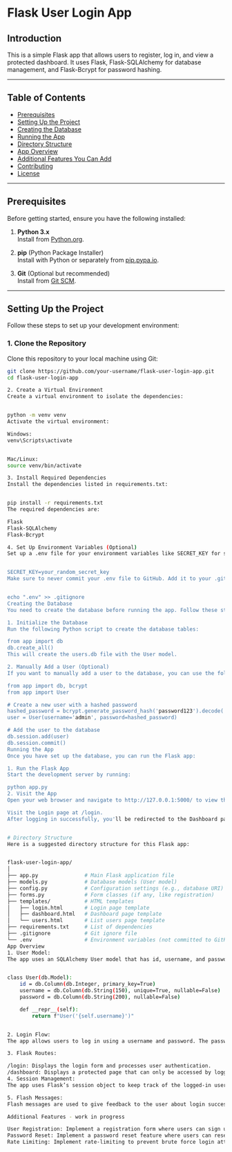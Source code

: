 # Flask User Login App

## **Introduction**

This is a simple Flask app that allows users to register, log in, and view a protected dashboard. It uses Flask, Flask-SQLAlchemy for database management, and Flask-Bcrypt for password hashing.

---

## **Table of Contents**

- [Prerequisites](#prerequisites)
- [Setting Up the Project](#setting-up-the-project)
- [Creating the Database](#creating-the-database)
- [Running the App](#running-the-app)
- [Directory Structure](#directory-structure)
- [App Overview](#app-overview)
- [Additional Features You Can Add](#additional-features-you-can-add)
- [Contributing](#contributing)
- [License](#license)

---

## **Prerequisites**

Before getting started, ensure you have the following installed:

1. **Python 3.x**  
   Install from [Python.org](https://www.python.org/).

2. **pip** (Python Package Installer)  
   Install with Python or separately from [pip.pypa.io](https://pip.pypa.io/en/stable/).

3. **Git** (Optional but recommended)  
   Install from [Git SCM](https://git-scm.com/).

---

## **Setting Up the Project**

Follow these steps to set up your development environment:

### 1. **Clone the Repository**

Clone this repository to your local machine using Git:

```bash
git clone https://github.com/your-username/flask-user-login-app.git
cd flask-user-login-app

2. Create a Virtual Environment
Create a virtual environment to isolate the dependencies:


python -m venv venv
Activate the virtual environment:

Windows:
venv\Scripts\activate


Mac/Linux:
source venv/bin/activate

3. Install Required Dependencies
Install the dependencies listed in requirements.txt:


pip install -r requirements.txt
The required dependencies are:

Flask
Flask-SQLAlchemy
Flask-Bcrypt

4. Set Up Environment Variables (Optional)
Set up a .env file for your environment variables like SECRET_KEY for session handling. Here's an example of a env file:


SECRET_KEY=your_random_secret_key
Make sure to never commit your .env file to GitHub. Add it to your .gitignore:


echo ".env" >> .gitignore
Creating the Database
You need to create the database before running the app. Follow these steps:

1. Initialize the Database
Run the following Python script to create the database tables:

from app import db
db.create_all()
This will create the users.db file with the User model.

2. Manually Add a User (Optional)
If you want to manually add a user to the database, you can use the following code in the Python shell:

from app import db, bcrypt
from app import User

# Create a new user with a hashed password
hashed_password = bcrypt.generate_password_hash('password123').decode('utf-8')
user = User(username='admin', password=hashed_password)

# Add the user to the database
db.session.add(user)
db.session.commit()
Running the App
Once you have set up the database, you can run the Flask app:

1. Run the Flask App
Start the development server by running:

python app.py
2. Visit the App
Open your web browser and navigate to http://127.0.0.1:5000/ to view the app.

Visit the Login page at /login.
After logging in successfully, you'll be redirected to the Dashboard page.


# Directory Structure
Here is a suggested directory structure for this Flask app:


flask-user-login-app/
│
├── app.py               # Main Flask application file
├── models.py            # Database models (User model)
├── config.py            # Configuration settings (e.g., database URI)
├── forms.py             # Form classes (if any, like registration)
├── templates/           # HTML templates
│   ├── login.html       # Login page template
│   ├── dashboard.html   # Dashboard page template
│   └── users.html       # List users page template
├── requirements.txt     # List of dependencies
├── .gitignore           # Git ignore file
└── .env                 # Environment variables (not committed to GitHub)
App Overview
1. User Model:
The app uses an SQLAlchemy User model that has id, username, and password (hashed) fields.


class User(db.Model):
    id = db.Column(db.Integer, primary_key=True)
    username = db.Column(db.String(150), unique=True, nullable=False)
    password = db.Column(db.String(200), nullable=False)

    def __repr__(self):
        return f"User('{self.username}')"


2. Login Flow:
The app allows users to log in using a username and password. The password is securely hashed using Flask-Bcrypt and compared with the stored hash in the database.

3. Flask Routes:

/login: Displays the login form and processes user authentication.
/dashboard: Displays a protected page that can only be accessed by logged-in users.
4. Session Management:
The app uses Flask’s session object to keep track of the logged-in user.

5. Flash Messages:
Flash messages are used to give feedback to the user about login success or failure.

Additional Features - work in progress

User Registration: Implement a registration form where users can sign up by providing their username and password.
Password Reset: Implement a password reset feature where users can reset their forgotten password via email.
Rate Limiting: Implement rate-limiting to prevent brute force login attempts.

